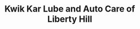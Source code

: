 ---
title: "Kwik Kar Lube and Auto Care of Liberty Hill"
url: /liberty-hill/kwik-kar-lube-and-auto-care-of-liberty-hill/
shop: car repair
---